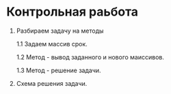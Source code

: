 # Контрольная раьбота
1. Разбираем задачу на методы
	
    1.1 Задаем массив срок.
	
    1.2 Метод - вывод заданного и нового маиссивов.
	
    1.3 Метод - решение задачи.
	
2. Схема решения задачи.